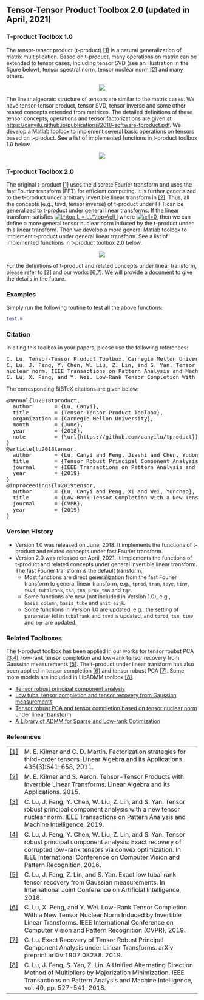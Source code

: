 ## Tensor-Tensor Product Toolbox 2.0 (updated in April, 2021)

### T-product Toolbox 1.0

The tensor-tensor product (t-product) <a class="footnote-reference" href="#id2" id="id1">[1]</a> is a natural generalization of matrix multiplication. Based on t-product, many operations on matrix can be extended to tensor cases, including tensor SVD (see an illustration in the figure below), tensor spectral norm, tensor nuclear norm <a class="footnote-reference" href="#id2" id="id1">[2]</a> and many others. 
<p align="center"> 
<img src="https://github.com/canyilu/tproduct/blob/master/doc/figure_tsvd.JPG">
</p>

The linear algebraic structure of tensors are similar to the matrix cases. We have tensor-tensor product, tensor SVD, tensor inverse and some other reated concepts extended from matrices. The detailed definitions of these tensor concepts, operations and tensor factorizations are given at <a href="../publications/2018-software-tproduct.pdf" class="textlink" target="_blank">https://canyilu.github.io/publications/2018-software-tproduct.pdf</a>. We develop a Matlab toolbox to implement several basic operations on tensors based on t-product. See a list of implemented functions in t-product toolbox 1.0 below.
<p align="center"> 
<img src="https://github.com/canyilu/tproduct/blob/master/doc/figure_functions_tproduct_1.0.JPG">
</p>

### T-product Toolbox 2.0

The original t-product <a class="footnote-reference" href="#id2" id="id1">[1]</a> uses the discrete Fourier transform and uses the fast Fourier transform (FFT) for efficient computing. It is further generlaized to the t-product under arbitrary invertible linear transform in <a class="footnote-reference" href="#id2" id="id1">[2]</a>. Thus, all the concepts (e.g., tsvd, tensor inverse) of t-product under FFT can be generalized to t-product under general linear transforms. If the linear transform satisfies <a href="https://www.codecogs.com/eqnedit.php?latex=L^\top&space;L&space;=&space;LL^\top=\ell&space;I" target="_blank"><img src="https://latex.codecogs.com/gif.latex?L^\top&space;L&space;=&space;LL^\top=\ell&space;I" title="L^\top L = LL^\top=\ell I" /></a> where <a href="https://www.codecogs.com/eqnedit.php?latex=\ell>0" target="_blank"><img src="https://latex.codecogs.com/gif.latex?\ell>0" title="\ell>0" /></a>, then we can define a more general tensor nuclear norm induced by the t-product under this linear transform. Then we develop a more general Matlab toolbox to implement t-product under general linear transform. See a list of implemented functions in t-product toolbox 2.0 below.
<p align="center"> 
<img src="https://github.com/canyilu/tproduct/blob/master/doc/figure_functions_tproduct_2.0.JPG">
</p>

For the definitions of t-product and related concepts under linear transform, please refer to <a class="footnote-reference" href="#id2" id="id1">[2]</a> and our works <a class="footnote-reference" href="#id2" id="id1">[6,7]</a>. We will provide a document to give the details in the future.

### Examples
Simply run the following routine to test all the above functions:
```matlab
test.m
```

### Citation

<p>In citing this toolbox in your papers, please use the following references:</p>

<div class="highlight-none"><div class="highlight"><pre>
C. Lu. Tensor-Tensor Product Toolbox. Carnegie Mellon University, June 2018. https://github.com/canyilu/tproduct.
C. Lu, J. Feng, Y. Chen, W. Liu, Z. Lin, and S. Yan. Tensor robust principal component analysis with a new tensor
nuclear norm. IEEE Transactions on Pattern Analysis and Machine Intelligence, 2019.
C. Lu, X. Peng, and Y. Wei. Low-Rank Tensor Completion With a New Tensor Nuclear Norm Induced by Invertible Linear Transforms. IEEE International Conference on Computer Vision and Pattern Recognition (CVPR), 2019
</pre></div>

<p>The corresponding BiBTeX citations are given below:</p>
<div class="highlight-none"><div class="highlight"><pre>
@manual{lu2018tproduct,
  author       = {Lu, Canyi},
  title        = {Tensor-Tensor Product Toolbox},
  organization = {Carnegie Mellon University},
  month        = {June},
  year         = {2018},
  note         = {\url{https://github.com/canyilu/tproduct}}
}
@article{lu2018tensor,
  author       = {Lu, Canyi and Feng, Jiashi and Chen, Yudong and Liu, Wei and Lin, Zhouchen and Yan, Shuicheng},
  title        = {Tensor Robust Principal Component Analysis with A New Tensor Nuclear Norm},
  journal      = {IEEE Transactions on Pattern Analysis and Machine Intelligence},
  year         = {2019}
}
@inproceedings{lu2019tensor,
  author       = {Lu, Canyi and Peng, Xi and Wei, Yunchao},
  title        = {Low-Rank Tensor Completion With a New Tensor Nuclear Norm Induced by Invertible Linear Transforms},
  journal      = {CVPR},
  year         = {2019}
}
</pre></div>


### Version History
- Version 1.0 was released on June, 2018. It implements the functions of t-product and related concepts under fast Fourier transform.
- Version 2.0 was released on April, 2021. It implements the functions of t-product and related concepts under general invertible linear transform. The fast Fourier transform is the default transform.
  + Most functions are direct generalization from the fast Fourier transform to general linear transform, e.g., ```tprod```, ```tran```, ```teye```, ```tinv```, ```tsvd```, ```tubalrank```, ```tsn```, ```tnn```, ```prox_tnn``` and ```tqr```.
  + Some functions are new (not included in Version 1.0), e.g., ```basis_column```, ```basis_tube``` and ```unit_eijk```.
  + Some functions in Version 1.0 are updated, e.g., the setting of parameter tol in ```tubalrank``` and ```tsvd``` is updated, and ```tprod```, ```tsn```, ```tinv``` and ```tqr``` are updated.



### Related Toolboxes
The t-product toolbox has been applied in our works for tensor roubst PCA <a class="footnote-reference" href="#id2" id="id1">[3,4]</a>, low-rank tensor completion and low-rank tensor recovery from Gaussian measurements <a class="footnote-reference" href="#id2" id="id1">[5]</a>. The t-product under linear transform has also been applied in tensor completion <a class="footnote-reference" href="#id2" id="id1">[6]</a> and tensor robust PCA <a class="footnote-reference" href="#id2" id="id1">[7]</a>. Some more models are included in LibADMM toolbox <a class="footnote-reference" href="#id2" id="id1">[8]</a>.
<ul>
  <li> <a href="https://github.com/canyilu/Tensor-Robust-Principal-Component-Analysis-TRPCA" class="textlink">Tensor robust principal component analysis </a></li>       
  <li> <a href="https://github.com/canyilu/tensor-completion-tensor-recovery" class="textlink">Low tubal tensor completion and tensor recovery from Gaussian measurements </a></li>
  <li> <a href="https://github.com/canyilu/Tensor-robust-PCA-and-tensor-completion-under-linear-transform" class="textlink">Tensor robust PCA and tensor completion based on tensor nuclear norm under linear transform</a></li>
  <li> <a href="https://github.com/canyilu/LibADMM" class="textlink">A Library of ADMM for Sparse and Low-rank Optimization </a></li>
</ul>

### References
<table class="docutils footnote" frame="void" id="id2" rules="none">
<colgroup><col class="label" /><col /></colgroup>
<tbody valign="top">
<tr><td class="label"><a class="fn-backref" href="#id2">[1]</a></td><td>M. E. Kilmer and C. D. Martin. Factorization strategies for third-order tensors. Linear Algebra and its Applications. 435(3):641–658, 2011.</td></tr>
<tr><td class="label"><a class="fn-backref" href="#id2">[2]</a></td><td>M. E. Kilmer and S. Aeron. Tensor-Tensor Products with Invertible Linear Transforms. Linear Algebra and its Applications. 2015.</td></tr>
<tr><td class="label"><a class="fn-backref" href="#id2">[3]</a></td><td>C. Lu, J. Feng, Y. Chen, W. Liu, Z. Lin, and S. Yan. Tensor robust principal component analysis with a new tensor nuclear norm. IEEE Transactions on Pattern Analysis and Machine Intelligence, 2019.</td></tr>
<tr><td class="label"><a class="fn-backref" href="#id2">[4]</a></td><td>C. Lu, J. Feng, Y. Chen, W. Liu, Z. Lin, and S. Yan. Tensor robust principal component analysis: Exact recovery of corrupted low-rank tensors via convex optimization. In IEEE International Conference on Computer Vision and Pattern Recognition, 2016.</td></tr>
<tr><td class="label"><a class="fn-backref" href="#id2">[5]</a></td><td>C. Lu, J. Feng, Z. Lin, and S. Yan. Exact low tubal rank tensor recovery from Gaussian measurements. In International Joint Conference on Artificial Intelligence, 2018.</td></tr>
<tr><td class="label"><a class="fn-backref" href="#id2">[6]</a></td><td>C. Lu, X. Peng, and Y. Wei. Low-Rank Tensor Completion With a New Tensor Nuclear Norm Induced by Invertible Linear Transforms. IEEE International Conference on Computer Vision and Pattern Recognition (CVPR), 2019.</td></tr>
<tr><td class="label"><a class="fn-backref" href="#id2">[7]</a></td><td>C. Lu. Exact Recovery of Tensor Robust Principal Component Analysis under Linear Transforms. arXiv preprint arXiv:1907.08288. 2019.</td></tr>
<tr><td class="label"><a class="fn-backref" href="#id2">[8]</a></td><td>C. Lu, J. Feng, S. Yan, Z. Lin. A Unified Alternating Direction Method of Multipliers by Majorization Minimization. IEEE Transactions on Pattern Analysis and Machine Intelligence, vol. 40, pp. 527-541, 2018.
</td></tr>
</tbody>
</table>





